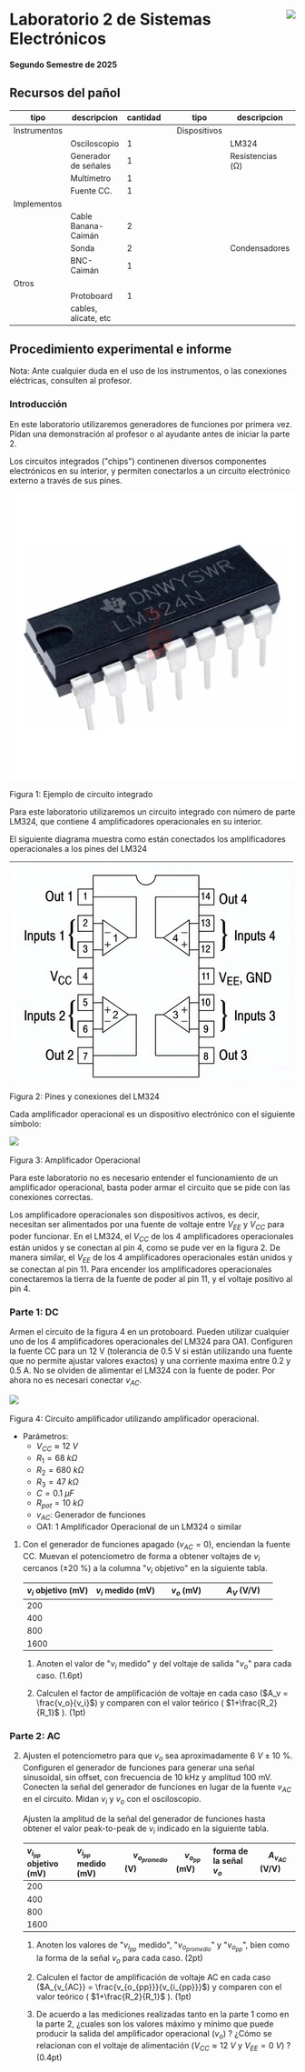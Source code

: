 # <img src="https://julianodb.github.io/SISTEMAS_ELECTRONICOS_PARA_INGENIERIA_BIOMEDICA/img/logo_fing.png?raw=true" align="right" height="45"> Laboratorio 2 de Sistemas Electrónicos
#### Segundo Semestre de 2025

## Recursos del pañol

| tipo | descripcion | cantidad | | tipo | descripcion | valor | cantidad |
| -- | -- | -- | --| -- | -- | -- | -- |
| Instrumentos |  |  | | Dispositivos |  |  |  |
|  | Osciloscopio | 1 | |  | LM324 |  | 1 |
|  | Generador de señales | 1 | |  | Resistencias (Ω) |  |  |
|  | Multímetro | 1 | |  |  | 47 k | 1 |
|  | Fuente CC. | 1 | |  | | 68 k  | 1 |
| Implementos |  |  | |  |  | 680 k | 1 |
|  | Cable Banana-Caimán | 2 | |  |  | Potenciometro 10k (de panel) | 1 |
|  | Sonda | 2 | |  | Condensadores |  |  |
|  | BNC-Caimán | 1 | |  |  | $0.1 \mu F$ | 1 |
| Otros |  |  | |  | |  |  |
| | Protoboard | 1 | |  | | | |
| | cables, alicate, etc | | |  | | |  |

## Procedimiento experimental e informe

Nota: Ante cualquier duda en el uso de los instrumentos, o las conexiones eléctricas, consulten al profesor.

### Introducción
En este laboratorio utilizaremos generadores de funciones por primera vez. Pidan una demonstración al profesor o al ayudante antes de iniciar la parte 2.

Los circuitos integrados ("chips") continenen diversos componentes electrónicos en su interior, y permiten conectarlos a un circuito electrónico externo a través de sus pines.

![lm324](../img/LM324_package.webp)

Figura 1: Ejemplo de circuito integrado

Para este laboratorio utilizaremos un circuito integrado con número de parte LM324, que contiene 4 amplificadores operacionales en su interior. 

El siguiente diagrama muestra como están conectados los amplificadores operacionales a los pines del LM324

![lm324](../img/LM324.jpg)

Figura 2: Pines y conexiones del LM324

Cada amplificador operacional es un dispositivo electrónico con el siguiente símbolo:

<img src="https://julianodb.github.io/electronic_circuits_diagrams/opamp.png" width="200"> 

Figura 3: Amplificador Operacional

Para este laboratorio no es necesario entender el funcionamiento de un amplificador operacional, basta poder armar el circuito que se pide con las conexiones correctas.

Los amplificadore operacionales son dispositivos activos, es decir, necesitan ser alimentados por una fuente de voltaje entre $V_{EE}$ y $V_{CC}$ para poder funcionar. 
En el LM324, el $V_{CC}$ de los 4 amplificadores operacionales están unidos y se conectan al pin 4, como se pude ver en la figura 2. De manera similar, el $V_{EE}$ de los 4 amplificadores operacionales están unidos y se conectan al pin 11. Para encender los amplificadores operacionales conectaremos la tierra de la fuente de poder al pin 11, y el voltaje positivo al pin 4.

### Parte 1: DC

Armen el circuito de la figura 4 en un protoboard. Pueden utilizar cualquier uno de los 4 amplificadores operacionales del LM324 para OA1. Configuren la fuente CC para un 12 V (tolerancia de 0.5 V si están utilizando una fuente que no permite ajustar valores exactos) y una corriente maxima entre 0.2 y 0.5 A. No se olviden de alimentar el LM324 con la fuente de poder. Por ahora no es necesari conectar $v_{AC}$.

<img src="https://julianodb.github.io/electronic_circuits_diagrams/amplifier_non_inverting_potentiometer.png" width="300">

Figura 4: Circuito amplificador utilizando amplificador operacional.

- Parámetros:
    - $V_{CC} \approx 12\ V$
    - $R_1 = 68\ k\Omega$
    - $R_2 = 680\ k\Omega$
    - $R_3 = 47\ k\Omega$
    - $C = 0.1\ \mu F$
    - $R_{pot} = 10\ k\Omega$
    - $v_{AC}$: Generador de funciones
    - OA1: 1 Amplificador Operacional de un LM324 o similar

1. Con el generador de funciones apagado ($v_{AC}=0$), enciendan la fuente CC. Muevan el potenciometro de forma a obtener voltajes de $v_i$ cercanos ($\pm 20\ \%$) a la columna "$v_i$ objetivo" en la siguiente tabla. 

    | $v_i$ objetivo (mV) | $v_i$ medido (mV) |&nbsp;&nbsp;&nbsp; $v_o$ (mV) &nbsp;&nbsp;&nbsp; | &nbsp;&nbsp;&nbsp; $A_V$ (V/V) &nbsp;&nbsp;&nbsp;|
    | -- | -- | -- | -- |
    | 200 | | | |
    | 400 | | | |
    | 800 | | | |
    | 1600 | | | |

    1. Anoten el valor de "$v_i$ medido" y del voltaje de salida "$v_o$" para cada caso. (1.6pt)

    2. Calculen el factor de amplificación de voltaje en cada caso ($A_v = \frac{v_o}{v_i}$) y comparen con el valor teórico ( $1+\frac{R_2}{R_1}$ ). (1pt)

### Parte 2: AC

2. Ajusten el potenciometro para que $v_o$ sea aproximadamente $6\ V \pm 10\ \%$. Configuren el generador de funciones para generar una señal sinusoidal, sin offset, con frecuencia de 10 kHz y amplitud 100 mV. Conecten la señal del generador de funciones en lugar de la fuente $v_{AC}$ en el circuito. Midan $v_i$ y $v_o$ con el osciloscopio.
    
    Ajusten la amplitud de la señal del generador de funciones hasta obtener el valor peak-to-peak de $v_i$ indicado en la siguiente tabla.

    | $v_{i_{pp}}$ objetivo (mV)| $v_{i_{pp}}$ medido (mV) | &nbsp;&nbsp;&nbsp; $v_{o_{promedio}}$ (V) &nbsp;&nbsp;&nbsp;| &nbsp;&nbsp;&nbsp; $v_{o_{pp}}$ (mV) &nbsp;&nbsp;&nbsp; | forma de la señal $v_o$ |&nbsp;&nbsp;&nbsp; $A_{v_{AC}}$ (V/V) &nbsp;&nbsp;&nbsp;|
    | --|--|--|--|--|--|
    | 200 | | | | | |
    | 400 | | | | | |
    | 800 | | | | | |
    | 1600 | | | | | |

    1. Anoten los valores de "$v_{i_{pp}}$ medido", "$v_{o_{promedio}}$" y "$v_{o_{pp}}$", bien como la forma de la señal $v_o$ para cada caso. (2pt)

    2. Calculen el factor de amplificación de voltaje AC en cada caso ($A_{v_{AC}} = \frac{v_{o_{pp}}}{v_{i_{pp}}}$) y comparen con el valor teórico ( $1+\frac{R_2}{R_1}$ ). (1pt)

    2. De acuerdo a las mediciones realizadas tanto en la parte 1 como en la parte 2, ¿cuales son los valores máximo y mínimo que puede producir la salida del amplificador operacional ($v_o$) ? ¿Cómo se relacionan con el voltaje de alimentación ($V_{CC} \approx 12\ V$ y $V_{EE} = 0\ V$) ? (0.4pt)
